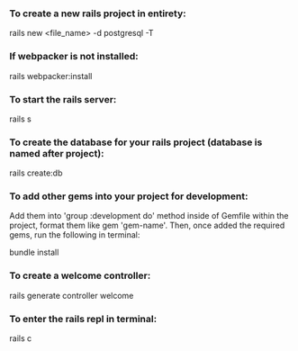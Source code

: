 ### To create a new rails project in entirety:

rails new <file_name> -d postgresql -T

### If webpacker is not installed:

rails webpacker:install

### To start the rails server:

rails s

### To create the database for your rails project (database is named after project):

rails create:db

### To add other gems into your project for development:

Add them into 'group :development do' method inside of Gemfile within the project,
format them like gem 'gem-name'.
Then, once added the required gems, run the following in terminal:

bundle install

### To create a welcome controller:

rails generate controller welcome

### To enter the rails repl in terminal:

rails c
